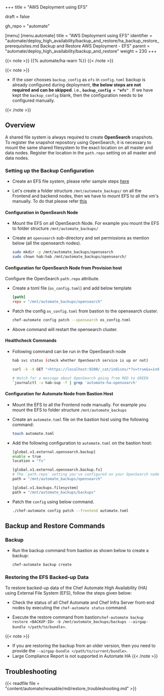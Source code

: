 +++
title = "AWS Deployment using EFS"

draft = false

gh_repo = "automate"

[menu]
  [menu.automate]
    title = "AWS Deployment using EFS"
    identifier = "automate/deploy_high_availability/backup_and_restore/ha_backup_restore_prerequisites.md Backup and Restore AWS Deployment - EFS"
    parent = "automate/deploy_high_availability/backup_and_restore"
    weight = 230
+++

{{< note >}}
{{% automate/ha-warn %}}
{{< /note >}}

{{< note >}}

- If the user chooses `backup_config` as `efs` in `config.toml` backup is already configured during deployment, **the below steps are not required and can be skipped**. i.e., **`backup_config = "efs"`** . If we have kept the `backup_config` blank, then the configuration needs to be configured manually.

{{< /note >}}

## Overview

A shared file system is always required to create **OpenSearch** snapshots. To register the snapshot repository using OpenSearch, it is necessary to mount the same shared filesystem to the exact location on all master and data nodes. Register the location in the `path.repo` setting on all master and data nodes.

### Setting up the Backup Configuration

- Create an EFS file system, please refer sample steps [here](https://docs.aws.amazon.com/efs/latest/ug/gs-step-two-create-efs-resources.html)

- Let's create a folder structure `/mnt/automate_backups/` on all the Frontend and backend nodes, then we have to mount EFS to all the vm's manually. To do that please refer [this](https://docs.aws.amazon.com/efs/latest/ug/mounting-fs-mount-helper-ec2-linux.html)

#### Configuration in OpenSearch Node

- Mount the EFS on all OpenSearch Node. For example you mount the EFS to folder structure `/mnt/automate_backups/`

- Create an `opensearch` sub-directory and set permissions as mention below  (all the opensearch nodes).

    ```sh
    sudo mkdir -p /mnt/automate_backups/opensearch
    sudo chown hab:hab /mnt/automate_backups/opensearch/
    ```

#### Configuration for OpenSearch Node from Provision host

Configure the OpenSearch `path.repo` attribute.

- Create a toml file (`os_config.toml`) and add below template

    ```toml
    [path]
    repo = "/mnt/automate_backups/opensearch"
    ```

- Patch the config `os_config.toml` from bastion to the opensearch cluster.

    ```sh
    chef-automate config patch --opensearch os_config.toml
    ```

- Above command will restart the opensearch cluster.

#### Healthcheck Commands

- Following command can be run in the OpenSearch node

    ```sh
    hab svc status (check whether OpenSearch service is up or not)

    curl -k -X GET "<https://localhost:9200/_cat/indices/*?v=true&s=index&pretty>" -u admin:admin (Another way to check is to check whether all the indices are green or not)

    # Watch for a message about OpenSearch going from RED to GREEN
    `journalctl -u hab-sup -f | grep 'automate-ha-opensearch'
    ```

#### Configuration for Automate Node from Bastion Host

- Mount the EFS to all the Frontend node manually. For example you mount the EFS to folder structure `/mnt/automate_backups`
- Create an `automate.toml` file on the bastion host using the following command:

    ```bash
    touch automate.toml
    ```

- Add the following configuration to `automate.toml` on the bastion host:

    ```sh
    [global.v1.external.opensearch.backup]
    enable = true
    location = "fs"

    [global.v1.external.opensearch.backup.fs]
    # The `path.repo` setting you've configured on your OpenSearch nodes must be a parent directory of the setting you configure here:
    path = "/mnt/automate_backups/opensearch"

    [global.v1.backups.filesystem]
    path = "/mnt/automate_backups/backups"
    ```

- Patch the `config` using below command.

    ```sh
    ./chef-automate config patch --frontend automate.toml
    ```

## Backup and Restore Commands

### Backup

- Run the backup command from bastion as shown below to create a backup:

    ```sh
    chef-automate backup create
    ```

### Restoring the EFS Backed-up Data

To restore backed-up data of the Chef Automate High Availability (HA) using External File System (EFS), follow the steps given below:

- Check the status of all Chef Automate and Chef Infra Server front-end nodes by executing the `chef-automate status` command.

- Execute the restore command from bastion`chef-automate backup restore <BACKUP-ID> -b /mnt/automate_backups/backups --airgap-bundle </path/to/bundle>`.

{{< note >}}

- If you are restoring the backup from an older version, then you need to provide the `--airgap-bundle </path/to/current/bundle>`.
- Large Compliance Report is not supported in Automate HA
{{< /note >}}

## Troubleshooting

{{< readfile file = "content/automate/reusable/md/restore_troubleshooting.md" >}}
